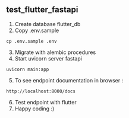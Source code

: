 ## test_flutter_fastapi

1. Create database flutter_db
2. Copy .env.sample
```
cp .env.sample .env

```

3. Migrate with alembic procedures
4. Start uvicorn server fastapi 
```
uvicorn main:app
```
5. To see endpoint documentation in browser :
```
http://localhost:8000/docs
```

6. Test endpoint with flutter
7. Happy coding :)
